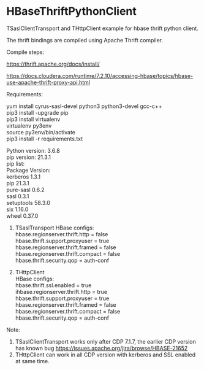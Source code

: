 # HBaseThriftPythonClient

TSaslClientTransport and THttpClient example for hbase thrift python client.

The thrift bindings are compiled using Apache Thrift compiler.

Compile steps:

https://thrift.apache.org/docs/install/

https://docs.cloudera.com/runtime/7.2.10/accessing-hbase/topics/hbase-use-apache-thrift-proxy-api.html

Requirements:

yum install cyrus-sasl-devel python3 python3-devel gcc-c++   
pip3 install -upgrade pip  
pip3 install virtualenv  
virtualenv py3env  
source py3env/bin/activate  
pip3 install -r requirements.txt  

Python version: 3.6.8  
pip version: 21.3.1  
pip list:  
Package    Version:  
kerberos   1.3.1  
pip        21.3.1  
pure-sasl  0.6.2  
sasl       0.3.1  
setuptools 58.3.0  
six        1.16.0  
wheel      0.37.0  

1. TSaslTransport
HBase configs:  
hbase.regionserver.thrift.http = false  
hbase.thrift.support.proxyuser = true  
hbase.regionserver.thrift.framed = false  
hbase.regionserver.thrift.compact = false  
hbase.thrift.security.qop = auth-conf  

2. THttpClient  
HBase configs:  
hbase.thrift.ssl.enabled = true  
ihbase.regionserver.thrift.http = true  
hbase.thrift.support.proxyuser = true  
hbase.regionserver.thrift.framed = false  
hbase.regionserver.thrift.compact = false  
hbase.thrift.security.qop = auth-conf  

Note:
1. TSaslClientTransport works only after CDP 7.1.7, the earlier CDP version has known bug https://issues.apache.org/jira/browse/HBASE-21652
2. THttpClient can work in all CDP version with kerberos and SSL enabled at same time.
